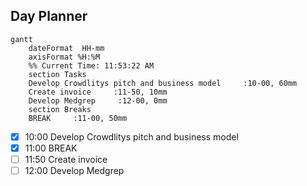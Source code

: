## Day Planner
```mermaid
gantt
    dateFormat  HH-mm
    axisFormat %H:%M
    %% Current Time: 11:53:22 AM
    section Tasks
    Develop Crowdlitys pitch and business model     :10-00, 60mm
    Create invoice     :11-50, 10mm
    Develop Medgrep     :12-00, 0mm
    section Breaks
    BREAK     :11-00, 50mm
```

- [x] 10:00 Develop Crowdlitys pitch and business model
- [x] 11:00 BREAK
- [ ] 11:50 Create invoice
- [ ] 12:00 Develop Medgrep